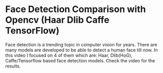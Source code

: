 # Face Detection Comparison with Opencv (Haar Dlib Caffe TensorFlow)

Face detection is a trending topic in computer vision for years. There are many models are developed to be able to detect a human face till now. In this video I focused on 4 of them which are: Haar, Dlib(HoG), Caffe/Tensorflow based face detection models. Check the video for the results.